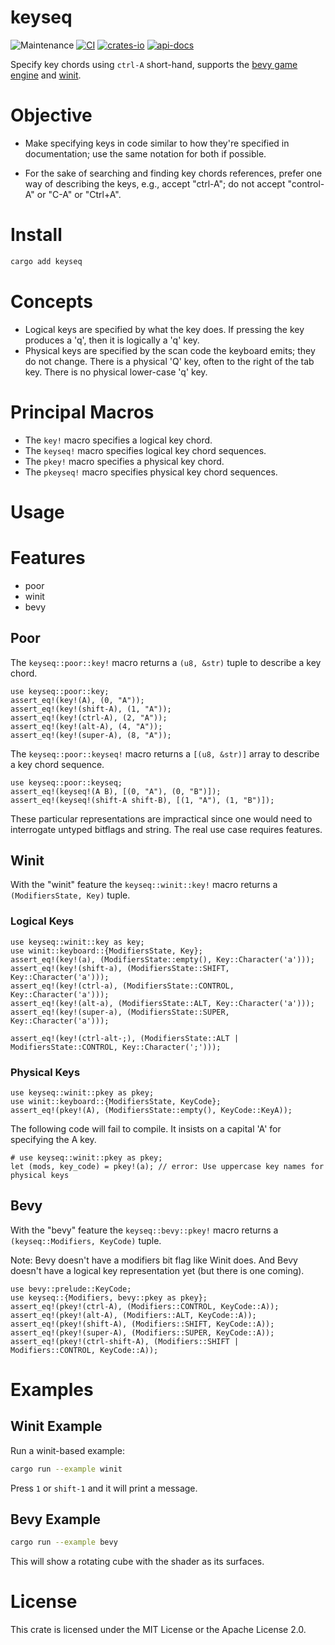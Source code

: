 # keyseq
![Maintenance](https://img.shields.io/badge/maintenance-actively--developed-brightgreen.svg)
[![CI](https://github.com/shanecelis/keyseq/actions/workflows/rust.yml/badge.svg)](https://github.com/shanecelis/keyseq/actions)
  [![crates-io](https://img.shields.io/crates/v/keyseq.svg)](https://crates.io/crates/keyseq)
  [![api-docs](https://docs.rs/keyseq/badge.svg)](https://docs.rs/keyseq)

Specify key chords using `ctrl-A` short-hand, supports the [bevy game
engine](https://bevyengine.org) and
[winit](https://github.com/rust-windowing/winit).

# Objective

* Make specifying keys in code similar to how they're specified in
  documentation; use the same notation for both if possible.

* For the sake of searching and finding key chords references, prefer one way of
  describing the keys, e.g., accept "ctrl-A"; do not accept "control-A" or "C-A"
  or "Ctrl+A".

# Install

``` sh
cargo add keyseq
```

# Concepts

* Logical keys are specified by what the key does. If pressing the key produces
  a 'q', then it is logically a 'q' key.
* Physical keys are specified by the scan code the keyboard emits; they do
  not change. There is a physical 'Q' key, often to the right of the tab key.
  There is no physical lower-case 'q' key.
  
# Principal Macros

* The `key!` macro specifies a logical key chord.
* The `keyseq!` macro specifies logical key chord sequences.
* The `pkey!` macro specifies a physical key chord.
* The `pkeyseq!` macro specifies physical key chord sequences.

# Usage


# Features

* poor
* winit
* bevy

## Poor

The `keyseq::poor::key!` macro returns a `(u8, &str)` tuple to describe a key chord.

```
use keyseq::poor::key;
assert_eq!(key!(A), (0, "A"));
assert_eq!(key!(shift-A), (1, "A"));
assert_eq!(key!(ctrl-A), (2, "A"));
assert_eq!(key!(alt-A), (4, "A"));
assert_eq!(key!(super-A), (8, "A"));
```

The `keyseq::poor::keyseq!` macro returns a `[(u8, &str)]` array to describe a key
chord sequence.

```
use keyseq::poor::keyseq;
assert_eq!(keyseq!(A B), [(0, "A"), (0, "B")]);
assert_eq!(keyseq!(shift-A shift-B), [(1, "A"), (1, "B")]);
```

These particular representations are impractical since one would need to
interrogate untyped bitflags and string. The real use case requires features.

## Winit

With the "winit" feature the `keyseq::winit::key!` macro returns a
`(ModifiersState, Key)` tuple.

### Logical Keys

```
use keyseq::winit::key as key;
use winit::keyboard::{ModifiersState, Key};
assert_eq!(key!(a), (ModifiersState::empty(), Key::Character('a')));
assert_eq!(key!(shift-a), (ModifiersState::SHIFT, Key::Character('a')));
assert_eq!(key!(ctrl-a), (ModifiersState::CONTROL, Key::Character('a')));
assert_eq!(key!(alt-a), (ModifiersState::ALT, Key::Character('a')));
assert_eq!(key!(super-a), (ModifiersState::SUPER, Key::Character('a')));

assert_eq!(key!(ctrl-alt-;), (ModifiersState::ALT | ModifiersState::CONTROL, Key::Character(';')));
```

### Physical Keys

```
use keyseq::winit::pkey as pkey;
use winit::keyboard::{ModifiersState, KeyCode};
assert_eq!(pkey!(A), (ModifiersState::empty(), KeyCode::KeyA));
```

The following code will fail to compile. It insists on a capital 'A' for
specifying the A key.

```compile_fail
# use keyseq::winit::pkey as pkey;
let (mods, key_code) = pkey!(a); // error: Use uppercase key names for physical keys
```

## Bevy

With the "bevy" feature the `keyseq::bevy::pkey!` macro returns a
`(keyseq::Modifiers, KeyCode)` tuple.

Note: Bevy doesn't have a modifiers bit flag like Winit does. And Bevy doesn't
have a logical key representation yet (but there is one coming).

```
use bevy::prelude::KeyCode;
use keyseq::{Modifiers, bevy::pkey as pkey};
assert_eq!(pkey!(ctrl-A), (Modifiers::CONTROL, KeyCode::A));
assert_eq!(pkey!(alt-A), (Modifiers::ALT, KeyCode::A));
assert_eq!(pkey!(shift-A), (Modifiers::SHIFT, KeyCode::A));
assert_eq!(pkey!(super-A), (Modifiers::SUPER, KeyCode::A));
assert_eq!(pkey!(ctrl-shift-A), (Modifiers::SHIFT | Modifiers::CONTROL, KeyCode::A));
```

# Examples

## Winit Example
Run a winit-based example:

``` sh
cargo run --example winit
```

Press `1` or `shift-1` and it will print a message.

## Bevy Example

``` sh
cargo run --example bevy
```

This will show a rotating cube with the shader as its surfaces.

# License

This crate is licensed under the MIT License or the Apache License 2.0.

